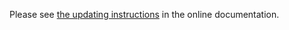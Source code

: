 Please see [the updating instructions](https://doc.otobo.org/manual/installation/10.0/en/content/updating.html)
in the online documentation.
